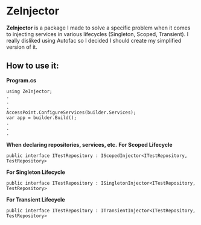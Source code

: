 # ZeInjector

**ZeInjector** is a package I made to solve a specific problem when it comes to injecting services in various lifecycles (Singleton, Scoped, Transient). I really disliked using Autofac so I decided I should create my simplified version of it.

## How to use it:
**Program.cs**
```
using ZeInjector;
.
.
.
AccessPoint.ConfigureServices(builder.Services);
var app = builder.Build();
.
.
.
```
**When declaring repositories, services, etc.**
**For Scoped Lifecycle**
```
public interface ITestRepository : IScopedInjector<ITestRepository, TestRepository>
```
**For Singleton Lifecycle**
```
public interface ITestRepository : ISingletonInjector<ITestRepository, TestRepository>
```
**For Transient Lifecycle**
```
public interface ITestRepository : ITransientInjector<ITestRepository, TestRepository>
```
